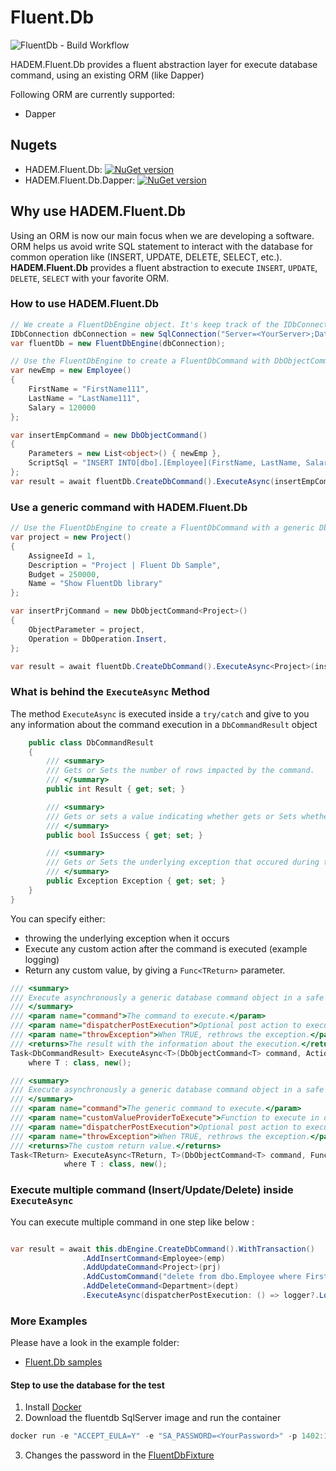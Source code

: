 # Fluent.Db 

![FluentDb - Build Workflow](https://github.com/HADEM/Fluent.Db/workflows/FluentDb%20-%20Build%20Workflow/badge.svg?branch=main)

HADEM.Fluent.Db provides a fluent abstraction layer for execute database command, using an existing ORM (like Dapper) 

Following ORM are currently supported:
- Dapper

## Nugets
- HADEM.Fluent.Db: [![NuGet version](https://badge.fury.io/nu/HADEM.Fluent.Db.svg)](https://badge.fury.io/nu/HADEM.Fluent.Db)
- HADEM.Fluent.Db.Dapper: [![NuGet version](https://badge.fury.io/nu/HADEM.Fluent.Db.Dapper.svg)](https://badge.fury.io/nu/HADEM.Fluent.Db.Dapper)

## Why use HADEM.Fluent.Db
Using an ORM is now our main focus when we are developing a software.
ORM helps us avoid write SQL statement to interact with the database for common operation like (INSERT, UPDATE, DELETE, SELECT, etc.). <b>HADEM.Fluent.Db</b> provides a fluent abstraction to execute `INSERT`, `UPDATE`, `DELETE`, `SELECT` with your favorite ORM.

### How to use HADEM.Fluent.Db
```csharp
// We create a FluentDbEngine object. It's keep track of the IDbConnection to use
IDbConnection dbConnection = new SqlConnection("Server=<YourServer>;Database=<YourDatabase>;User=<userId>;Password=<Password>");
var fluentDb = new FluentDbEngine(dbConnection);

// Use the FluentDbEngine to create a FluentDbCommand with DbObjectCommand (represent the command to be executed)
var newEmp = new Employee()
{
    FirstName = "FirstName111",
    LastName = "LastName111",
    Salary = 120000
};

var insertEmpCommand = new DbObjectCommand()
{
    Parameters = new List<object>() { newEmp },
    ScriptSql = "INSERT INTO[dbo].[Employee](FirstName, LastName, Salary) Values(@FirstName, @LastName, @Salary)"
};
var result = await fluentDb.CreateDbCommand().ExecuteAsync(insertEmpCommand);

```

### Use a generic command with HADEM.Fluent.Db
```csharp     
// Use the FluentDbEngine to create a FluentDbCommand with a generic DbObjectCommand (represent the command to be executed)
var project = new Project()
{
    AssigneeId = 1,
    Description = "Project | Fluent Db Sample",
    Budget = 250000,
    Name = "Show FluentDb library"
};

var insertPrjCommand = new DbObjectCommand<Project>()
{
    ObjectParameter = project,
    Operation = DbOperation.Insert,
};

var result = await fluentDb.CreateDbCommand().ExecuteAsync<Project>(insertPrjCommand);
```

### What is behind the `ExecuteAsync` Method

The method `ExecuteAsync` is executed inside a `try/catch` and give to you any information about the command execution in a `DbCommandResult` object

```csharp
    public class DbCommandResult
    {
        /// <summary>
        /// Gets or Sets the number of rows impacted by the command.
        /// </summary>
        public int Result { get; set; }

        /// <summary>
        /// Gets or sets a value indicating whether gets or Sets whether the command has successfully be executed.
        /// </summary>
        public bool IsSuccess { get; set; }

        /// <summary>
        /// Gets or Sets the underlying exception that occured during the command execution.
        /// </summary>
        public Exception Exception { get; set; }
    }
}
```
You can specify either:
- throwing the underlying exception when it occurs
- Execute any custom action after the command is executed (example logging)
- Return any custom value, by giving a `Func<TReturn>` parameter.

```csharp
/// <summary>
/// Execute asynchronously a generic database command object in a safe way.
/// </summary>
/// <param name="command">The command to execute.</param>
/// <param name="dispatcherPostExecution">Optional post action to execute.</param>
/// <param name="throwException">When TRUE, rethrows the exception.</param>
/// <returns>The result with the information about the execution.</returns>
Task<DbCommandResult> ExecuteAsync<T>(DbObjectCommand<T> command, Action dispatcherPostExecution = null, bool throwException = false)
    where T : class, new();

/// <summary>
/// Execute asynchronously a generic database command object in a safe way and return a custom value.
/// </summary>
/// <param name="command">The generic command to execute.</param>
/// <param name="customValueProviderToExecute">Function to execute in order to return the <typeparamref name="TReturn"/> value.</param>
/// <param name="dispatcherPostExecution">Optional post action to execute.</param>
/// <param name="throwException">When TRUE, rethrows the exception.</param>
/// <returns>The custom return value.</returns>
Task<TReturn> ExecuteAsync<TReturn, T>(DbObjectCommand<T> command, Func<TReturn> customValueProviderToExecute, Action dispatcherPostExecution = null, bool throwException = false)
            where T : class, new();
```

### Execute multiple command (Insert/Update/Delete) inside `ExecuteAsync`
You can execute multiple command in one step like below :
```csharp

var result = await this.dbEngine.CreateDbCommand().WithTransaction()
                .AddInsertCommand<Employee>(emp)
                .AddUpdateCommand<Project>(prj)
                .AddCustomCommand("delete from dbo.Employee where FirstName = 'FirstName111'")
                .AddDeleteCommand<Department>(dept)
                .ExecuteAsync(dispatcherPostExecution: () => logger?.LogInformation("logging !"), throwException: true);

```


### More Examples
Please have a look in the example folder: 
- [Fluent.Db samples](./samples)

#### Step to use the database for the test
1. Install [Docker](https://www.docker.com/)
2. Download the fluentdb SqlServer image and run the container 
```powershell
docker run -e "ACCEPT_EULA=Y" -e "SA_PASSWORD=<YourPassword>" -p 1402:1433 --name fluentDb -h fluentDb -d hadem/fluentdb-mssql-linux:fluentDbMsSqlLinux
```
3. Changes the password in the [FluentDbFixture](https://github.com/HADEM/Fluent.Db/blob/main/tests/HADEM.Fluent.Db.Test.Core/FluentDbFixture.cs) 



